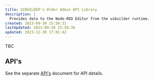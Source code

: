 ```yaml
---
title: UIBUILDER's Older Admin API Library
description: |
  Provides data to the Node-RED Editor from the uibuilder runtime.
created: 2023-09-30 15:58:31
lastUpdated: 2023-09-30 15:58:36
updated: 2023-12-30 17:01:42
---
```


TBC

## API's

See the separate [API's](apis/readme?id=v3-admin-api39s) document for API details.
